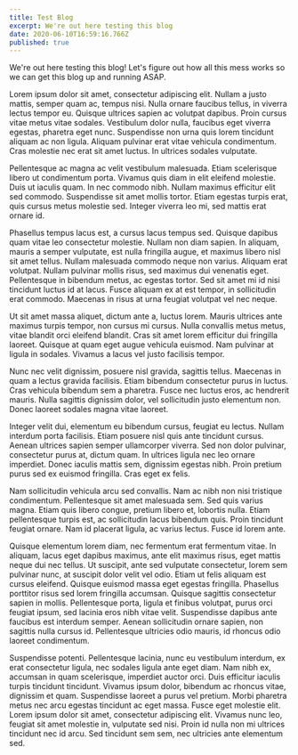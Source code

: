 ```yaml
---
title: Test Blog
excerpt: We're out here testing this blog
date: 2020-06-10T16:59:16.766Z
published: true
---
```

We're out here testing this blog! Let's figure out how all this mess works so we can get this blog up and running ASAP.

Lorem ipsum dolor sit amet, consectetur adipiscing elit. Nullam a justo mattis, semper quam ac, tempus nisi. Nulla ornare faucibus tellus, in viverra lectus tempor eu. Quisque ultrices sapien ac volutpat dapibus. Proin cursus vitae metus vitae sodales. Vestibulum dolor nulla, faucibus eget viverra egestas, pharetra eget nunc. Suspendisse non urna quis lorem tincidunt aliquam ac non ligula. Aliquam pulvinar erat vitae vehicula condimentum. Cras molestie nec erat sit amet luctus. In ultrices sodales vulputate.

Pellentesque ac magna ac velit vestibulum malesuada. Etiam scelerisque libero ut condimentum porta. Vivamus quis diam in elit eleifend molestie. Duis ut iaculis quam. In nec commodo nibh. Nullam maximus efficitur elit sed commodo. Suspendisse sit amet mollis tortor. Etiam egestas turpis erat, quis cursus metus molestie sed. Integer viverra leo mi, sed mattis erat ornare id.

Phasellus tempus lacus est, a cursus lacus tempus sed. Quisque dapibus quam vitae leo consectetur molestie. Nullam non diam sapien. In aliquam, mauris a semper vulputate, est nulla fringilla augue, et maximus libero nisl sit amet tellus. Nullam malesuada commodo neque non varius. Aliquam erat volutpat. Nullam pulvinar mollis risus, sed maximus dui venenatis eget. Pellentesque in bibendum metus, ac egestas tortor. Sed sit amet mi id nisi tincidunt luctus id at lacus. Fusce aliquam ex at est tempor, in sollicitudin erat commodo. Maecenas in risus at urna feugiat volutpat vel nec neque.

Ut sit amet massa aliquet, dictum ante a, luctus lorem. Mauris ultrices ante maximus turpis tempor, non cursus mi cursus. Nulla convallis metus metus, vitae blandit orci eleifend blandit. Cras sit amet lorem efficitur dui fringilla laoreet. Quisque at quam eget augue vehicula euismod. Nam pulvinar at ligula in sodales. Vivamus a lacus vel justo facilisis tempor.

Nunc nec velit dignissim, posuere nisl gravida, sagittis tellus. Maecenas in quam a lectus gravida facilisis. Etiam bibendum consectetur purus in luctus. Cras vehicula bibendum sem a pharetra. Fusce nec luctus eros, ac hendrerit mauris. Nulla sagittis dignissim dolor, vel sollicitudin justo elementum non. Donec laoreet sodales magna vitae laoreet.

Integer velit dui, elementum eu bibendum cursus, feugiat eu lectus. Nullam interdum porta facilisis. Etiam posuere nisl quis ante tincidunt cursus. Aenean ultrices sapien semper ullamcorper viverra. Sed non dolor pulvinar, consectetur purus at, dictum quam. In ultrices ligula nec leo ornare imperdiet. Donec iaculis mattis sem, dignissim egestas nibh. Proin pretium purus sed ex euismod fringilla. Cras eget ex felis.

Nam sollicitudin vehicula arcu sed convallis. Nam ac nibh non nisi tristique condimentum. Pellentesque sit amet malesuada sem. Sed quis varius magna. Etiam quis libero congue, pretium libero et, lobortis nulla. Etiam pellentesque turpis est, ac sollicitudin lacus bibendum quis. Proin tincidunt feugiat ornare. Nam id placerat ligula, ac varius lectus. Fusce id lorem ante.

Quisque elementum lorem diam, nec fermentum erat fermentum vitae. In aliquam, lacus eget dapibus maximus, ante elit maximus risus, eget mattis neque dui nec tellus. Ut suscipit, ante sed vulputate consectetur, lorem sem pulvinar nunc, at suscipit dolor velit vel odio. Etiam ut felis aliquam est cursus eleifend. Quisque euismod massa eget egestas fringilla. Phasellus porttitor risus sed lorem fringilla accumsan. Quisque sagittis consectetur sapien in mollis. Pellentesque porta, ligula et finibus volutpat, purus orci feugiat ipsum, sed lacinia eros nibh vitae velit. Suspendisse dapibus ante faucibus est interdum semper. Aenean sollicitudin ornare sapien, non sagittis nulla cursus id. Pellentesque ultricies odio mauris, id rhoncus odio laoreet condimentum.

Suspendisse potenti. Pellentesque lacinia, nunc eu vestibulum interdum, ex erat consectetur ligula, nec sodales ligula ante eget diam. Nam nibh ex, accumsan in quam scelerisque, imperdiet auctor orci. Duis efficitur iaculis turpis tincidunt tincidunt. Vivamus ipsum dolor, bibendum ac rhoncus vitae, dignissim et quam. Suspendisse laoreet a purus vel pretium. Morbi pharetra metus nec arcu egestas tincidunt ac eget massa. Fusce eget molestie elit. Lorem ipsum dolor sit amet, consectetur adipiscing elit. Vivamus nunc leo, feugiat sit amet molestie in, vulputate sed nisi. Proin id nulla non mi ultrices tincidunt nec id arcu. Sed tincidunt sem sem, nec ultricies ante elementum sed.